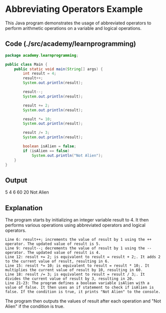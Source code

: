 # Abbreviating Operators Example

This Java program demonstrates the usage of abbreviated operators to perform arithmetic operations on a variable and logical operations.

## Code (./src/academy/learnprogramming)

```java
package academy.learnprogramming;

public class Main {
    public static void main(String[] args) {
        int result = 4;
        result++;
        System.out.println(result);

        result--;
        System.out.println(result);

        result += 2;
        System.out.println(result);

        result *= 10;
        System.out.println(result);

        result /= 3;
        System.out.println(result);

        boolean isAlien = false;
        if (isAlien == false)
            System.out.println("Not Alien");
    }
}
```


## Output
5
4
6
60
20
Not Alien

## Explanation

The program starts by initializing an integer variable result to 4. It then performs various operations using abbreviated operators and logical operators.

    Line 6: result++; increments the value of result by 1 using the ++ operator. The updated value of result is 5.
    Line 9: result--; decrements the value of result by 1 using the -- operator. The updated value of result is 4.
    Line 12: result += 2; is equivalent to result = result + 2;. It adds 2 to the current value of result, resulting in 6.
    Line 15: result *= 10; is equivalent to result = result * 10;. It multiplies the current value of result by 10, resulting in 60.
    Line 18: result /= 3; is equivalent to result = result / 3;. It divides the current value of result by 3, resulting in 20.
    Line 21-23: The program defines a boolean variable isAlien with a value of false. It then uses an if statement to check if isAlien is false. If the condition is true, it prints "Not Alien" to the console.

The program then outputs the values of result after each operation and "Not Alien" if the condition is true.
